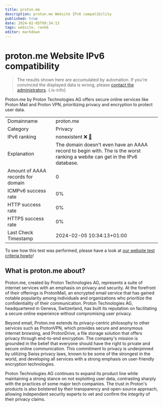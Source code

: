 ```yaml
---
title: proton.me
description: proton.me Website IPv6 compatibility
published: true
date: 2024-02-05T09:34:13
tags: website, rank6
editor: markdown
---
```


# proton.me Website IPv6 compatibility

> The results shown here are accumulated by automation. If you're convinced the displayed data is wrong, please [contact the administrators](/howto/chat). 
{.is-info}

Proton.me by Proton Technologies AG offers secure online services like Proton Mail and Proton VPN, prioritizing privacy and encryption to protect user data.


|   |   |
| - | - |
| Domainname | proton.me
| Category | Privacy |
| IPv6 ranking | nonexistent :x: [🔗](/howto/ranking) |
| Explanation | The domain doesn't even have an AAAA record to begin with. The is the worst ranking a webite can get in the IPv6 database. |
| Amount of AAAA records for domain | 0 |
| ICMPv6 success rate | 0%|
| HTTP success rate | 0% |
| HTTPS success rate | 0% |
| Last Check Timestamp | 2024-02-05 10:34:13+01:00 |

To see how this test was performed, please have a look at [our website test criteria howto](/howto/testcriteria/website)!


## What is proton.me about?
Proton.me, created by Proton Technologies AG, represents a suite of internet services with an emphasis on privacy and security. At the forefront of their offerings is ProtonMail, an encrypted email service that has gained notable popularity among individuals and organizations who prioritize the confidentiality of their communication. Proton Technologies AG, headquartered in Geneva, Switzerland, has built its reputation on facilitating a secure online experience without compromising user privacy.

Beyond email, Proton.me extends its privacy-centric philosophy to other services such as ProtonVPN, which provides secure and anonymous internet browsing, and ProtonDrive, a file storage solution that offers privacy through end-to-end encryption. The company's mission is grounded in the belief that everyone should have the right to private and secure online communication. This commitment to privacy is underpinned by utilizing Swiss privacy laws, known to be some of the strongest in the world, and developing all services with a strong emphasis on user-friendly encryption technologies. 

Proton Technologies AG continues to expand its product line while maintaining a strong stance on not exploiting user data, contrasting sharply with the practices of some major tech companies. The trust in Proton's products is also bolstered by their transparency and open-source approach, allowing independent security experts to vet and confirm the integrity of their privacy claims.


